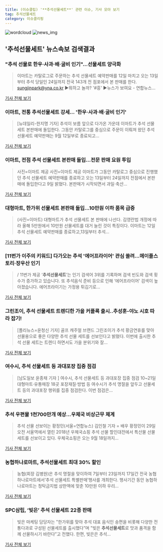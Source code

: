 ```yaml
---
title: (이슈클립) '**추석선물세트**' 관련 이슈, 기사 모아 보기
tag: 추석선물세트
category: 이슈클리핑
---
```

![wordcloud](https://s3.ap-northeast-2.amazonaws.com/lyrics101-wordcloud/2018-09-09-1536442263.png)
![news_img](https://user-images.githubusercontent.com/42597476/44507050-1206f400-a6e4-11e8-8d98-7ffbfebb353f.png)
## **'**추석선물세트**'** 뉴스속보 검색결과
### "추석 선물로 한우·사과·배·굴비 인기"…선물세트 양극화

>이마트는 카탈로그로 주문하는 추석 선물세트 예약판매를 12일 마치고 오는 13일부터 추석 당일인 24일까지 전국 143개 전 점포에서 본 판매를 한다. sungjinpark@yna.co.kr ▶뭐하고 놀까? '#흥' ▶뉴스가 보여요 - 연합뉴스...

<a href="http://app.yonhapnews.co.kr/YNA/Basic/SNS/r.aspx?c=AKR20180907141800030&did=1195m" target="_blank">기사 전체 보기</a>

### 이마트, 전통 **추석선물세트** 강세… '한우·사과·배·굴비 인기'

>[뉴데일리-한지명 기자] 추석이 보름 앞으로 다가온 가운데 이마트가 추석 선물세트 본판매에 돌입한다. 그동안 카탈로그를 중심으로 주문이 이뤄져 왔던 추석 선물세트 예약판매는 9월 12일부로 종료되고...

<a href="http://biz.newdaily.co.kr/site/data/html/2018/09/07/2018090700164.html" target="_blank">기사 전체 보기</a>

### 이마트, 전점 추석 선물세트 본판매 돌입…전문 판매 요원 투입

>사진=이마트 제공 사진=이마트 제공 이마트가 그동안 카탈로그 중심으로 진행했던 추석 선물세트 예약판매를 종료하고 오는 13일부터 24일까지 전점에서 본판매에 돌입한다고 9일 밝혔다. 본판매가 시작되면서 과일·축산...

<a href="http://www.getnews.co.kr/news/articleView.html?idxno=94207" target="_blank">기사 전체 보기</a>

### 대형마트, 한가위 선물세트 본판매 돌입…10만원 이하 품목 급증

>(사진=이마트) 대형마트가 추석 선물세트 본 판매에 나선다. 김영란법 개정에 따라 올해 5만원에서 10만원 선물세트를 대거 늘린 것이 특징이다. 이마트는 12일 추석 선물세트 예약판매를 종료하고,13일부터 추석...

<a href="http://www.edaily.co.kr/news/newspath.asp?newsid=01131606619338480" target="_blank">기사 전체 보기</a>

### [11번가 이주의 키워드] 다가오는 추석 '에어프라이어' 관심 쏠려…메이플스토리·장우산 인기

>/ 11번가 제공 ‘**추석선물세트**’는 인기 검색어 3위를 기록하며 검색 빈도와 검색 횟수가 증가하고 있습니다. 또 추석음식 준비 등으로 인해 ‘에어프라이어’ 검색이 높아졌습니다. 에어프라이기는 가정용 튀김기로...

<a href="http://it.chosun.com/site/data/html_dir/2018/09/07/2018090702734.html" target="_blank">기사 전체 보기</a>

### 그린조이, 추석 선물세트 트렌디한 가을 커플룩 출시..추성훈-야노 시호 따라 잡기!

>[폴리뉴스=윤청신 기자] 골프 캐주얼 브랜드 그린조이가 추석 황금연휴를 맞아 선물용으로 좋은 다양한 추석 선물 세트를 선보인다고 밝혔다. 이번에 출시한 추석 선물 세트는 트렌디 하면서도 가을 분위기와 잘...

<a href="http://www.polinews.co.kr/news/article.html?no=366832" target="_blank">기사 전체 보기</a>

### 여수시, 추석 선물세트 등 과대포장 집중 점검

>[남도일보 윤종채 기자 ] 여수시, 추석 선물세트 등 과대포장 집중 점검 10~21일 대형마트·유통매장 18곳 포장재질·방법 등 여수시가 추석 명절을 앞두고 선물세트 등의 과대포장 행위를 집중 점검한다. 이번 점검은...

<a href="http://www.namdonews.com/news/articleView.html?idxno=489296" target="_blank">기사 전체 보기</a>

### 추석 우편물 1천700만개 예상…우체국 비상근무 체계

>추석 선물 선보이는 황정민(서울=연합뉴스) 김인철 기자 = 배우 황정민이 29일 오전 서울역에서 열린 2018년 우체국쇼핑 추석 선물 할인대전에서 특산물 선물세트를 선보이고 있다. 우체국쇼핑은 오는 9월 18일까지...

<a href="http://app.yonhapnews.co.kr/YNA/Basic/SNS/r.aspx?c=AKR20180907140400017&did=1195m" target="_blank">기사 전체 보기</a>

### 농협하나로마트, **추석선물세트** 최대 30% 할인

>농협(회장 김병원)은 추석 명절을 맞이하여 7일부터 23일까지 17일간 전국 농협하나로마트에서‘추석 선물세트 특별판매’행사를 개최한다. 행사기간 동안 농협하나로마트는 청탁금지법 상한액에 맞춘 10만원 이하 우리...

<a href="http://www.farmnmarket.com/news/article.html?no=6867" target="_blank">기사 전체 보기</a>

### SPC삼립, ‘빚은’ 추석 선물세트 22종 판매

>빚은 마케팅 담당자는 "한가위를 맞아 추석 대표 음식인 송편을 비롯해 다양한 전통다과로 구성된 선물세트를 출시했다”며 "빚은 **추석선물세트**로 맛과 품격을 함께 선물하시기 바란다”고 전했다. 한편, 빚은은 추석...

<a href="http://moneys.mt.co.kr/news/mwView.php?no=2018090420388029618" target="_blank">기사 전체 보기</a>


